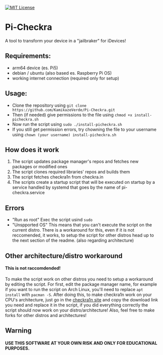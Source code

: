 [![MIT License][license-shield]][license-url]

# Pi-Checkra

A tool to transform your device in a "jailbraker" for iDevices!

## Requirements:
- arm64 device (es. Pi5)
- debian / ubuntu (also based es. Raspberry Pi OS)
- working internet connection (required only for setup)

## Usage:
- Clone the repository using `git clone https://github.com/KamikazeVerde/Pi-Checkra.git`
- Then (if needed) give permissions to the file using `chmod +x install-picheckra.sh`
- Now run the script using `sudo ./install-picheckra.sh`
- If you still get permission errors, try chowning the file to your username using `chown (your username) install-picheckra.sh`

## How does it work
1. The script updates package manager's repos and fetches new packages or modified ones
2. The script clones required libraries' repos and builds them
3. The script fetches checkra1n from checkra.in
4. The scripts create a startup script that will be executed on startup by a service handled by systemd that goes by the name of pi-checkra.service

## Errors
- "Run as root"
Exec the script usind `sudo`
- "Unspported OS"
This means that you can't execute the script on the current distro. There is a workaround for this, even if it is not reccomended, it works, to setup the script for other distros head up to the next section of the readme. (also regarding architecture)

## Other architecture/distro workaround
#### This is not raccomdended!
To make the script work on other distros you need to setup a workaround by editing the script.
For first, edit the package manager name, for example if you want to run the script on Arch Linux, you'll need to replace `apt install` with `pacman -S`. After doing this, to make checkra1n work on your CPU's architecture, just go in the [checkra1n site](https://checkra.in) and copy the download link you need and replace it in the script, if you did everything correctly the script should now work on your distro/architecture!
Also, feel free to make forks for other distros and architectures!

## Warning
#### USE THIS SOFTWARE AT YOUR OWN RISK AND ONLY FOR EDUCATIONAL PURPOSES.

[license-shield]: https://img.shields.io/github/license/othneildrew/Best-README-Template.svg?style=for-the-badge
[license-url]: https://github.com/KamikazeVerde/Pi-Checkra/blob/master/LICENSE.txt
